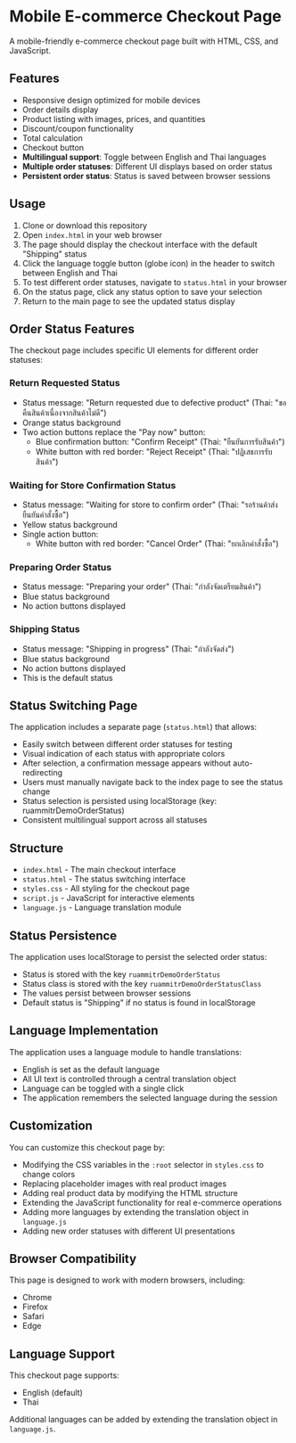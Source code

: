 # Mobile E-commerce Checkout Page

A mobile-friendly e-commerce checkout page built with HTML, CSS, and JavaScript.

## Features

- Responsive design optimized for mobile devices
- Order details display
- Product listing with images, prices, and quantities
- Discount/coupon functionality
- Total calculation
- Checkout button
- **Multilingual support**: Toggle between English and Thai languages
- **Multiple order statuses**: Different UI displays based on order status
- **Persistent order status**: Status is saved between browser sessions

## Usage

1. Clone or download this repository
2. Open `index.html` in your web browser
3. The page should display the checkout interface with the default "Shipping" status
4. Click the language toggle button (globe icon) in the header to switch between English and Thai
5. To test different order statuses, navigate to `status.html` in your browser
6. On the status page, click any status option to save your selection
7. Return to the main page to see the updated status display

## Order Status Features

The checkout page includes specific UI elements for different order statuses:

### Return Requested Status

- Status message: "Return requested due to defective product" (Thai: "ขอคืนสินค้าเนื่องจากสินค้าไม่ดี")
- Orange status background
- Two action buttons replace the "Pay now" button:
  - Blue confirmation button: "Confirm Receipt" (Thai: "ยืนยันการรับสินค้า")
  - White button with red border: "Reject Receipt" (Thai: "ปฏิเสธการรับสินค้า")

### Waiting for Store Confirmation Status

- Status message: "Waiting for store to confirm order" (Thai: "รอร้านค้าส่งยืนยันคำสั่งซื้อ")
- Yellow status background
- Single action button:
  - White button with red border: "Cancel Order" (Thai: "ยกเลิกคำสั่งซื้อ")

### Preparing Order Status

- Status message: "Preparing your order" (Thai: "กำลังจัดเตรียมสินค้า")
- Blue status background
- No action buttons displayed

### Shipping Status

- Status message: "Shipping in progress" (Thai: "กำลังจัดส่ง")
- Blue status background
- No action buttons displayed
- This is the default status

## Status Switching Page

The application includes a separate page (`status.html`) that allows:
- Easily switch between different order statuses for testing
- Visual indication of each status with appropriate colors
- After selection, a confirmation message appears without auto-redirecting
- Users must manually navigate back to the index page to see the status change
- Status selection is persisted using localStorage (key: ruammitrDemoOrderStatus)
- Consistent multilingual support across all statuses

## Structure

- `index.html` - The main checkout interface
- `status.html` - The status switching interface
- `styles.css` - All styling for the checkout page
- `script.js` - JavaScript for interactive elements
- `language.js` - Language translation module

## Status Persistence

The application uses localStorage to persist the selected order status:
- Status is stored with the key `ruammitrDemoOrderStatus`
- Status class is stored with the key `ruammitrDemoOrderStatusClass`
- The values persist between browser sessions
- Default status is "Shipping" if no status is found in localStorage

## Language Implementation

The application uses a language module to handle translations:

- English is set as the default language
- All UI text is controlled through a central translation object
- Language can be toggled with a single click
- The application remembers the selected language during the session

## Customization

You can customize this checkout page by:

- Modifying the CSS variables in the `:root` selector in `styles.css` to change colors
- Replacing placeholder images with real product images
- Adding real product data by modifying the HTML structure
- Extending the JavaScript functionality for real e-commerce operations
- Adding more languages by extending the translation object in `language.js`
- Adding new order statuses with different UI presentations

## Browser Compatibility

This page is designed to work with modern browsers, including:
- Chrome
- Firefox
- Safari
- Edge

## Language Support

This checkout page supports:
- English (default)
- Thai

Additional languages can be added by extending the translation object in `language.js`. 